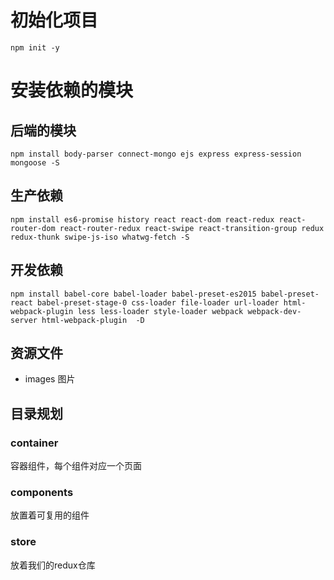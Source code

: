 # 初始化项目
```
npm init -y
```
# 安装依赖的模块
## 后端的模块
```
npm install body-parser connect-mongo ejs express express-session mongoose -S
```
## 生产依赖
```
npm install es6-promise history react react-dom react-redux react-router-dom react-router-redux react-swipe react-transition-group redux redux-thunk swipe-js-iso whatwg-fetch -S
```
## 开发依赖
```
npm install babel-core babel-loader babel-preset-es2015 babel-preset-react babel-preset-stage-0 css-loader file-loader url-loader html-webpack-plugin less less-loader style-loader webpack webpack-dev-server html-webpack-plugin  -D
```
## 资源文件
- images 图片


## 目录规划
### container
容器组件，每个组件对应一个页面
### components
放置着可复用的组件
### store
放着我们的redux仓库


